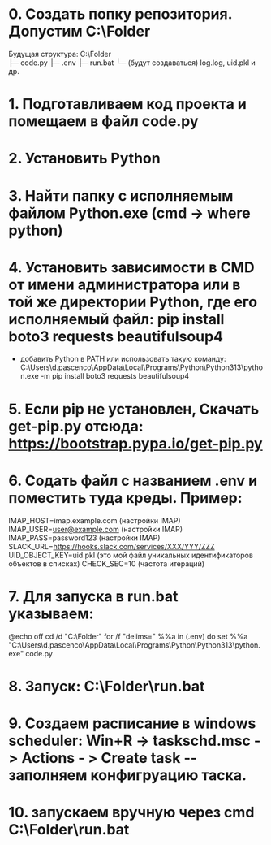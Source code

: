 # 0. Создать попку репозитория. Допустим C:\Folder
Будущая структура:
C:\Folder\
    ├─ code.py
    ├─ .env
    ├─ run.bat
    └─ (будут создаваться) log.log, uid.pkl и др.
	
# 1. Подготавливаем код проекта и помещаем в файл code.py

# 2. Установить Python

# 3. Найти папку с исполняемым файлом Python.exe (cmd -> where python)

# 4. Установить зависимости в CMD от имени администратора или в той же директории Python, где его исполняемый файл: pip install boto3 requests beautifulsoup4
- добавить Python в PATH 
или использовать такую команду:
C:\Users\d.pascenco\AppData\Local\Programs\Python\Python313\python.exe -m pip install boto3 requests beautifulsoup4

# 5. Если pip не установлен, Скачать get-pip.py отсюда: https://bootstrap.pypa.io/get-pip.py

# 6. Содать файл с названием .env и поместить туда креды. Пример:
IMAP_HOST=imap.example.com  (настройки IMAP)
IMAP_USER=user@example.com  (настройки IMAP)
IMAP_PASS=password123 (настройки IMAP)
SLACK_URL=https://hooks.slack.com/services/XXX/YYY/ZZZ
UID_OBJECT_KEY=uid.pkl (это мой файл уникальных идентификаторов объектов в списках)
CHECK_SEC=10 (частота итераций)

# 7. Для запуска в run.bat указываем:
@echo off
cd /d "C:\Folder"
for /f "delims=" %%a in (.env) do set %%a
"C:\Users\d.pascenco\AppData\Local\Programs\Python\Python313\python.exe" code.py

# 8. Запуск: C:\Folder\run.bat

# 9. Создаем расписание в windows scheduler: Win+R -> taskschd.msc -> Actions - > Create task -- заполняем конфигруацию таска.

# 10. запускаем вручную через cmd C:\Folder\run.bat
